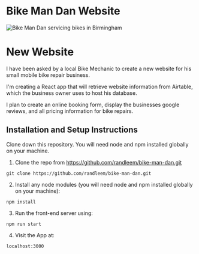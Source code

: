 # Bike Man Dan Website

![Bike Man Dan servicing bikes in Birmingham](./src/Images/pic3.png)

# New Website

I have been asked by a local Bike Mechanic to create a new website for his small mobile bike repair business.

I'm creating a React app that will retrieve website information from Airtable, which the business owner uses to host his database.

I plan to create an online booking form, display the businesses google reviews, and all pricing information for bike repairs.

## **Installation and Setup Instructions**

Clone down this repository. You will need node and npm installed globally on your machine.

1. Clone the repo from https://github.com/randleem/bike-man-dan.git

```
git clone https://github.com/randleem/bike-man-dan.git
```

2. Install any node modules (you will need node and npm installed globally on your machine):

```
npm install
```

3. Run the front-end server using:

```
npm run start
```

4. Visit the App at:

```
localhost:3000
```
